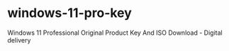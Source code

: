 # windows-11-pro-key
Windοws 11 Professional Original Product Key And ISO Download - Digital delivery
